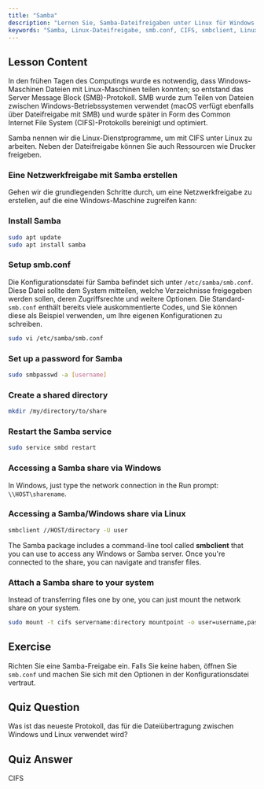 ```yaml
---
title: "Samba"
description: "Lernen Sie, Samba-Dateifreigaben unter Linux für Windows und macOS einzurichten. Dieser Anfängerleitfaden behandelt Installation, Konfiguration und den Zugriff auf Freigaben. Legen Sie los!"
keywords: "Samba, Linux-Dateifreigabe, smb.conf, CIFS, smbclient, Linux-Tutorial, Anfängerleitfaden"
---
```


## Lesson Content

In den frühen Tagen des Computings wurde es notwendig, dass Windows-Maschinen Dateien mit Linux-Maschinen teilen konnten; so entstand das Server Message Block (SMB)-Protokoll. SMB wurde zum Teilen von Dateien zwischen Windows-Betriebssystemen verwendet (macOS verfügt ebenfalls über Dateifreigabe mit SMB) und wurde später in Form des Common Internet File System (CIFS)-Protokolls bereinigt und optimiert.

Samba nennen wir die Linux-Dienstprogramme, um mit CIFS unter Linux zu arbeiten. Neben der Dateifreigabe können Sie auch Ressourcen wie Drucker freigeben.

### Eine Netzwerkfreigabe mit Samba erstellen

Gehen wir die grundlegenden Schritte durch, um eine Netzwerkfreigabe zu erstellen, auf die eine Windows-Maschine zugreifen kann:

### Install Samba

```bash
sudo apt update
sudo apt install samba
```

### Setup smb.conf

Die Konfigurationsdatei für Samba befindet sich unter `/etc/samba/smb.conf`. Diese Datei sollte dem System mitteilen, welche Verzeichnisse freigegeben werden sollen, deren Zugriffsrechte und weitere Optionen. Die Standard-`smb.conf` enthält bereits viele auskommentierte Codes, und Sie können diese als Beispiel verwenden, um Ihre eigenen Konfigurationen zu schreiben.

```bash
sudo vi /etc/samba/smb.conf
```

### Set up a password for Samba

```bash
sudo smbpasswd -a [username]
```

### Create a shared directory

```bash
mkdir /my/directory/to/share
```

### Restart the Samba service

```bash
sudo service smbd restart
```

### Accessing a Samba share via Windows

In Windows, just type the network connection in the Run prompt: `\\HOST\sharename`.

### Accessing a Samba/Windows share via Linux

```bash
smbclient //HOST/directory -U user
```

The Samba package includes a command-line tool called **smbclient** that you can use to access any Windows or Samba server. Once you're connected to the share, you can navigate and transfer files.

### Attach a Samba share to your system

Instead of transferring files one by one, you can just mount the network share on your system.

```bash
sudo mount -t cifs servername:directory mountpoint -o user=username,pass=password
```

## Exercise

Richten Sie eine Samba-Freigabe ein. Falls Sie keine haben, öffnen Sie `smb.conf` und machen Sie sich mit den Optionen in der Konfigurationsdatei vertraut.

## Quiz Question

Was ist das neueste Protokoll, das für die Dateiübertragung zwischen Windows und Linux verwendet wird?

## Quiz Answer

CIFS
